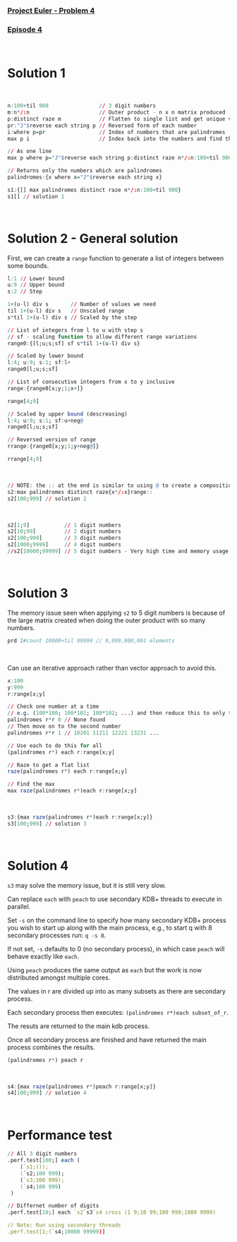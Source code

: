 ### [Project Euler - Problem 4](https://projecteuler.net/problem=4)
### [Episode 4](https://www.youtube.com/watch?v=Zjnic9sUrQI&list=PLsQYtymvFUhhft5F6IWzwEZ60dpB6MLMt&index=5)

<br />

# Solution 1

<br />

```q
n:100+til 900                // 3 digit numbers
m:n*/:n                      // Outer product - n x n matrix produced
p:distinct raze m            // Flatten to single list and get unique values
pr:"J"$reverse each string p // Reversed form of each number
i:where p=pr                 // Index of numbers that are palindromes
max p i                      // Index back into the numbers and find the largest

// As one line
max p where p="J"$reverse each string p:distinct raze n*/:n:100+til 900 
```

```q
// Returns only the numbers which are palindromes
palindromes:{x where x="J"$reverse each string x}

s1:{[] max palindromes distinct raze n*/:n:100+til 900} 
s1[] // solution 1
```

<br />

# Solution 2 - General solution

First, we can create a `range` function to generate a list of integers between some bounds.

```q
l:1 // Lower bound
u:9 // Upper bound
s:2 // Step

1+(u-l) div s       // Number of values we need
til 1+(u-l) div s   // Unscaled range
s*til 1+(u-l) div s // Scaled by the step

// List of integers from l to u with step s
// sf - scaling function to allow different range variations
range0:{[l;u;s;sf] sf s*til 1+(u-l) div s}

// Scaled by lower bound
l:4; u:9; s:1; sf:l+
range0[l;u;s;sf]

// List of consecutive integers from x to y inclusive
range:{range0[x;y;1;x+]}

range[4;9]

// Scaled by upper bound (descreasing)
l:4; u:9; s:1; sf:u+neg@
range0[l;u;s;sf]

// Reversed version of range
rrange:{range0[x;y;1;y+neg@]}

rrange[4;9]
```

<br />

```q
// NOTE: the :: at the end is similar to using @ to create a composition function, but :: allows multiple args
s2:max palindromes distinct raze{x*/:x}range:: 
s2[100;999] // solution 2
```

<br />

```q
s2[1;9]           // 1 digit numbers
s2[10;99]         // 2 digit numbers
s2[100;999]       // 3 digit numbers
s2[1000;9999]     // 4 digit numbers
//s2[10000;99999] // 5 digit numbers - Very high time and memory usage 
```

<br />

# Solution 3

The memory issue seen when applying `s2` to $5$ digit numbers is because of the large matrix created when doing the outer product with so many numbers.

```q
prd 2#count 10000+til 99999 // 9,999,800,001 elements
```
<br />

Can use an iterative approach rather than vector approach to avoid this.

```q
x:100 
y:999 
r:range[x;y]

// Check one number at a time 
// e.g. (100*100; 100*101; 100*102; ...) and then reduce this to only the palindromes
palindromes r*r 0 // None found
// Then move on to the second number
palindromes r*r 1 // 10201 11211 12221 13231 ...

// Use each to do this for all
(palindromes r*) each r:range[x;y]

// Raze to get a flat list
raze(palindromes r*) each r:range[x;y]

// Find the max
max raze(palindromes r*)each r:range[x;y]
```

<br />

```q
s3:{max raze(palindromes r*)each r:range[x;y]} 
s3[100;999] // solution 3
```

<br />

# Solution 4

`s3` may solve the memory issue, but it is still very slow.

Can replace `each` with `peach` to use secondary KDB+ threads to execute in parallel.

Set `-s` on the command line to specify how many secondary KDB+ process you wish to start up along with the main process, e.g., to start q with $8$ secondary processes run: `q -s 8`.

If not set, `-s` defaults to $0$ (no secondary process), in which case `peach` will behave exactly like `each`.

Using `peach` produces the same output as `each` but the work is now distributed amongst multiple cores.

The values in *r* are divided up into as many subsets as there are secondary process.

Each secondary process then executes: `(palindromes r*)each subset_of_r`.

The resuts are returned to the main kdb process.

Once all secondary process are finished and have returned the main process combines the results.

```q
(palindromes r*) peach r
```

<br />

```q
s4:{max raze(palindromes r*)peach r:range[x;y]} 
s4[100;999] // solution 4
```

<br />

# Performance test

```q
// All 3 digit numbers
.perf.test[100;] each (
    (`s1;());
    (`s2;100 999);
    (`s3;100 999);
    (`s4;100 999)
 )

// Differnet number of digits 
.perf.test[10;] each `s2`s3`s4 cross (1 9;10 99;100 999;1000 9999)

// Note: Run using secondary threads
.perf.test[1;(`s4;10000 99999)]
```
